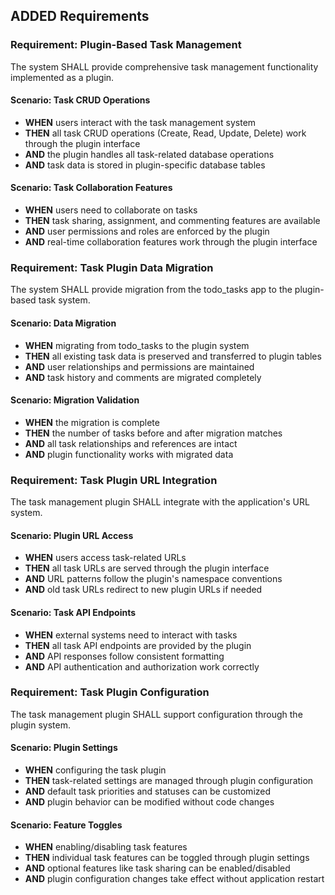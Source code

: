 ## ADDED Requirements

### Requirement: Plugin-Based Task Management
The system SHALL provide comprehensive task management functionality implemented as a plugin.

#### Scenario: Task CRUD Operations
- **WHEN** users interact with the task management system
- **THEN** all task CRUD operations (Create, Read, Update, Delete) work through the plugin interface
- **AND** the plugin handles all task-related database operations
- **AND** task data is stored in plugin-specific database tables

#### Scenario: Task Collaboration Features
- **WHEN** users need to collaborate on tasks
- **THEN** task sharing, assignment, and commenting features are available
- **AND** user permissions and roles are enforced by the plugin
- **AND** real-time collaboration features work through the plugin interface

### Requirement: Task Plugin Data Migration
The system SHALL provide migration from the todo_tasks app to the plugin-based task system.

#### Scenario: Data Migration
- **WHEN** migrating from todo_tasks to the plugin system
- **THEN** all existing task data is preserved and transferred to plugin tables
- **AND** user relationships and permissions are maintained
- **AND** task history and comments are migrated completely

#### Scenario: Migration Validation
- **WHEN** the migration is complete
- **THEN** the number of tasks before and after migration matches
- **AND** all task relationships and references are intact
- **AND** plugin functionality works with migrated data

### Requirement: Task Plugin URL Integration
The task management plugin SHALL integrate with the application's URL system.

#### Scenario: Plugin URL Access
- **WHEN** users access task-related URLs
- **THEN** all task URLs are served through the plugin interface
- **AND** URL patterns follow the plugin's namespace conventions
- **AND** old task URLs redirect to new plugin URLs if needed

#### Scenario: Task API Endpoints
- **WHEN** external systems need to interact with tasks
- **THEN** all task API endpoints are provided by the plugin
- **AND** API responses follow consistent formatting
- **AND** API authentication and authorization work correctly

### Requirement: Task Plugin Configuration
The task management plugin SHALL support configuration through the plugin system.

#### Scenario: Plugin Settings
- **WHEN** configuring the task plugin
- **THEN** task-related settings are managed through plugin configuration
- **AND** default task priorities and statuses can be customized
- **AND** plugin behavior can be modified without code changes

#### Scenario: Feature Toggles
- **WHEN** enabling/disabling task features
- **THEN** individual task features can be toggled through plugin settings
- **AND** optional features like task sharing can be enabled/disabled
- **AND** plugin configuration changes take effect without application restart